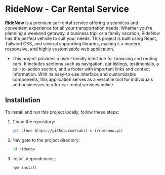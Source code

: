 # RideNow - Car Rental Service

**RideNow** is a premium car rental service offering a seamless and convenient experience for all your transportation needs. Whether you're planning a weekend getaway, a business trip, or a family vacation, RideNow has the perfect vehicle to suit your needs. This project is built using React, Tailwind CSS, and several supporting libraries, making it a modern, responsive, and highly customizable web application.
- This project provides a user-friendly interface for browsing and renting cars. It includes sections such as navigation, car listings, testimonials, a call-to-action section, and a footer with important links and contact information. With its easy-to-use interface and customizable components, this application serves as a versatile tool for individuals and businesses to offer car rental services online.

## Installation 

To install and run this project locally, follow these steps:

1. Clone the repository:
    ```bash
    git clone https://github.com/sahil-s-i/ridenow.git
    ```

2. Navigate to the project directory:
    ```bash
    cd ridenow
    ```

3. Install dependencies:
    ```bash
    npm install
    ```

